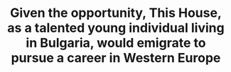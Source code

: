 ---
title: "Given the opportunity, This House, as a talented young individual living in Bulgaria, would emigrate to pursue a career in Western Europe"
infoslide: ""
round: "Round 1"
weight: 1
videos: ['9_XCW92KCWY']
tags: ['Bulgaria', 'Emigration']
layout: "motion"
categories: ["motions"]
---